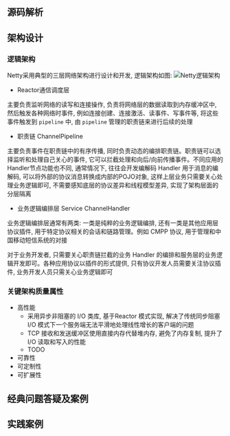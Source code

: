 ## 源码解析

## 架构设计
### 逻辑架构
Netty采用典型的三层网络架构进行设计和开发, 逻辑架构如图:
![Netty逻辑架构](https://ling-root-bucket.oss-cn-hangzhou.aliyuncs.com/picgo/202202071905948.png)

* Reactor通信调度层

主要负责监听网络的读写和连接操作, 负责将网络层的数据读取到内存缓冲区中, 然后触发各种网络时事件, 例如连接创建、连接激活、读事件、写事件等, 将这些事件触发到 `pipeline` 中, 由 `pipeline` 管理的职责链来进行后续的处理

* 职责链 ChannelPipeline

主要负责事件在职责链中的有序传播, 同时负责动态的编排职责链。职责链可以选择监听和处理自己关心的事件, 它可以拦截处理和向后/向前传播事件。不同应用的 Handler节点功能也不同, 通常情况下, 往往会开发编解码 Handler 用于消息的编解码, 可以将外部的协议消息转换成内部的POJO对象, 这样上层业务只需要关心处理业务逻辑即可, 不需要感知底层的协议差异和线程模型差异, 实现了架构层面的分层隔离

* 业务逻辑编排层 Service ChannelHandler

业务逻辑编排层通常有两类: 一类是纯粹的业务逻辑编排, 还有一类是其他应用层协议插件, 用于特定协议相关的会话和链路管理。例如 CMPP 协议, 用于管理和中国移动短信系统的对接

对于业务开发者, 只需要关心职责链拦截的业务 Handler 的编排和服务层的业务逻辑开发即可。各种应用协议以插件的形式提供, 只有协议开发人员需要关注协议插件, 业务开发人员只需关心业务逻辑即可

### 关键架构质量属性
* 高性能
    - 采用异步非阻塞的 I/O 类库, 基于Reactor 模式实现, 解决了传统同步阻塞 I/O 模式下一个服务端无法平滑地处理线性增长的客户端的问题
    - TCP 接收和发送缓冲区使用直接内存代替堆内存, 避免了内存复制, 提升了 I/O 读取和写入的性能
    - TODO
* 可靠性
* 可定制性
* 可扩展性

## 经典问题答疑及案例

## 实践案例